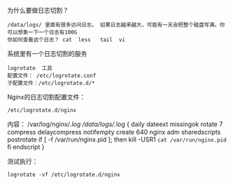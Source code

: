 
为什么要做日志切割？

	/data/logs/ 里面有很多访问日志。 如果日志越来越大，可能有一天会把整个磁盘写满。你可以想象一下一个日志有100G
	你如何查看这个日志？ cat  less   tail  vi  


系统里有一个日志切割的服务

	logrotate  工具
	配置文件： /etc/logrotate.conf
	子配置文件：/etc/logrotate.d/* 

Nginx的日志切割配置文件：

	/etc/logrotate.d/nginx

内容：
	/var/log/nginx/*.log /data/logs/*.log {
        daily
	dateext
        missingok
        rotate 7
        compress
        delaycompress
        notifempty
        create 640 nginx adm
        sharedscripts
        postrotate
                if [ -f /var/run/nginx.pid ]; then
                        kill -USR1 `cat /var/run/nginx.pid`
                fi
        endscript
	}

测试执行：

	logrotate -vf /etc/logrotate.d/nginx




